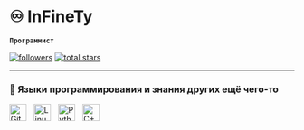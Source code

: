 # ♾️ InFineTy

**`Программист`**

   <p align="left">
      <a href="https://github.com/InFineTy888?tab=followers">
         <img alt="followers" title="Follow me on Github" src="https://custom-icon-badges.demolab.com/github/followers/InFineTy888?color=236ad3&labelColor=1155ba&style=for-the-badge&logo=person-add&label=Follow&logoColor=white"/></a>
      <a href="https://github.com/InFineTy888?tab=repositories&sort=stargazers">
         <img alt="total stars" title="Total stars on GitHub" src="https://custom-icon-badges.demolab.com/github/stars/InFineTy888?color=55960c&style=for-the-badge&labelColor=488207&logo=star"/></a>
   </p>

---

### 🧰 Языки программирования и знания других ещё чего-то

<img align="left" alt="Git" width="30px" style="padding-right:10px;" src="https://cdn.jsdelivr.net/gh/devicons/devicon/icons/git/git-original.svg" />
<img align="left" alt="Linux" width="30px" style="padding-right:10px;" src="https://cdn.jsdelivr.net/gh/devicons/devicon/icons/linux/linux-original.svg" />
<img align="left" alt="Python" width="30px" style="padding-right:10px;" src="https://cdn.jsdelivr.net/gh/devicons/devicon/icons/python/python-plain.svg" />
<img align="left" alt="С++" width="30px" style="padding-right:10px;" src="https://github/devicons/devicon/tree/v2.15.1/icons/cplusplus/cplusplus-original.svg" />
